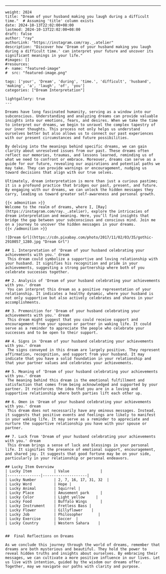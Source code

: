 ---
    weight: 2024
    title: "Dream of your husband making you laugh during a difficult time."  # Assuming 'title' column exists
    date: 2024-10-13T22:02:00+08:00
    lastmod: 2024-10-13T22:02:00+08:00
    draft: false
    author: "ray"
    authorLink: "https://instagram.com/ray._.atelier"
    description: "Discover how 'Dream of your husband making you laugh during a difficult time.' can interpret your future and uncover its significant meanings in your life."
    #images: []
    #resources:
    #- name: "featured-image"
    #  src: "featured-image.png"
    
    tags: ['your', 'Dream', 'during', 'time.', 'difficult', 'husband', 'making', 'a', 'laugh', 'of', 'you']
    categories: ["Dream Interpretation"]
    
    lightgallery: true
    ---
    
    Dreams have long fascinated humanity, serving as a window into our subconscious. Understanding and analyzing dreams can provide valuable insights into our emotions, fears, and desires. When we take the time to interpret our dreams, we begin to unravel the complex tapestry of our inner thoughts. This process not only helps us understand ourselves better but also allows us to connect our past experiences with our present circumstances and future possibilities.
    
    By delving into the meanings behind specific dreams, we can gain clarity about unresolved issues from our past. These dreams often reflect our memories, traumas, and lessons learned, reminding us of what we need to confront or embrace. Moreover, dreams can serve as a guide for our future, revealing our aspirations and potential paths we may take. They can provide warnings or encouragement, nudging us toward decisions that align with our true selves.
    
    Ultimately, dream interpretation is more than just a curious pastime; it is a profound practice that bridges our past, present, and future. By engaging with our dreams, we can unlock the hidden messages they carry, leading us toward greater self-awareness and personal growth.
    
    {{< admonition >}}
    Welcome to the realm of dreams, where I, [Ray](https://instagram.com/ray._.atelier), explore the intricacies of dream interpretation and meaning. Here, you’ll find insights that bridge the gap between your subconscious and conscious mind. Join me on a journey to uncover the hidden messages in your dreams.
    {{< /admonition >}}
    
    ![Dream Grl](https://cdn.pixabay.com/photo/2017/11/02/03/35/gothic-2910057_1280.jpg "Dream Grl")
    
    ## 1. Interpretation of 'Dream of your husband celebrating your achievements with you.' dream
     This dream could symbolize a supportive and loving relationship with your husband. It signifies his recognition and pride in your achievements, suggesting a strong partnership where both of you celebrate successes together.
    
    ## 2. Analysis of 'Dream of your husband celebrating your achievements with you.' dream
     You can interpret this dream as a positive representation of your relationship. It indicates a healthy dynamic, where your husband is not only supportive but also actively celebrates and shares in your accomplishments.
    
    ## 3. Premonition for 'Dream of your husband celebrating your achievements with you.' dream
     This dream might suggest that you could receive support and encouragement from your spouse or partner in waking life. It could serve as a reminder to appreciate the people who celebrate your successes and to be open to their support.
    
    ## 4. Signs in 'Dream of your husband celebrating your achievements with you.' dream
     The signs conveyed in this dream are largely positive. They represent affirmation, recognition, and support from your husband. It may indicate that you have a solid foundation in your relationship and that your partner values and celebrates your achievements.
    
    ## 5. Meaning of 'Dream of your husband celebrating your achievements with you.' dream
     The meaning behind this dream is the emotional fulfillment and satisfaction that comes from being acknowledged and supported by your partner. It reinforces the idea that you are in a loving and supportive relationship where both parties lift each other up.
    
    ## 6. Omen in 'Dream of your husband celebrating your achievements with you.' dream
     This dream does not necessarily have any ominous messages. Instead, it suggests that positive events and feelings are likely to manifest in your waking life. It may serve as a reminder to appreciate and nurture the supportive relationship you have with your spouse or partner.
    
    ## 7. Luck from 'Dream of your husband celebrating your achievements with you.' dream
     This dream brings a sense of luck and blessings in your personal life. It signifies the presence of emotional support, encouragement, and shared joy. It suggests that good fortune may be on your side, particularly in your relationship or personal endeavors.
    
    ## Lucky Item Overview
    | Lucky Item          | Value              |
    |---------------|--------------------|
    | Lucky Number        | 2, 7, 16, 17, 31, 32  |
    | Lucky Word          | Hope |
    | Lucky Animal        | Squirrel |
    | Lucky Place         | Amusement park     |
    | Lucky Color         | Light yellow     |
    | Lucky Food          | Buffalo Wings      |
    | Lucky Instrument    | Fretless Bass |
    | Lucky Flower        | Gillyflower    |
    | Lucky Job           | Philosopher       |
    | Lucky Exercise      | Soccer  |
    | Lucky Country       | Western Sahara    |
    
    
    ##  Final Reflections on Dreams
    
    As we conclude this journey through the world of dreams, remember that dreams are both mysterious and beautiful. They hold the power to reveal hidden truths and insights about ourselves. By embracing their messages, we can cultivate a more positive influence in our lives. Let us live with intention, guided by the wisdom our dreams offer. Together, may we navigate our paths with clarity and purpose.
    